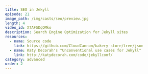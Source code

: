 ```yaml
---
title: SEO in Jekyll
episode: 21
image_path: /img/casts/seo/preview.jpg
length: 4
video_id: XTAFSDqQMko
description: Search Engine Optimization for Jekyll sites
resources:
  - name: Source code
    link: https://github.com/CloudCannon/bakery-store/tree/json
  - name: Katy Decorah's "Unconventional use cases for Jekyll"
    link: http://katydecorah.com/code/jekyllconf/
category: advanced
order: 2
---
```

